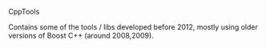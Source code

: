 CppTools

Contains some of the tools / libs developed before 2012, mostly using older versions of Boost C++ (around 2008,2009). 
